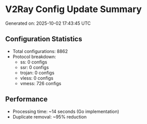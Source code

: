 # V2Ray Config Update Summary
Generated on: 2025-10-02 17:43:45 UTC

## Configuration Statistics
- Total configurations: 8862
- Protocol breakdown:
  - ss: 0 configs
  - ssr: 0 configs
  - trojan: 0 configs
  - vless: 0 configs
  - vmess: 726 configs

## Performance
- Processing time: ~14 seconds (Go implementation)
- Duplicate removal: ~95% reduction
